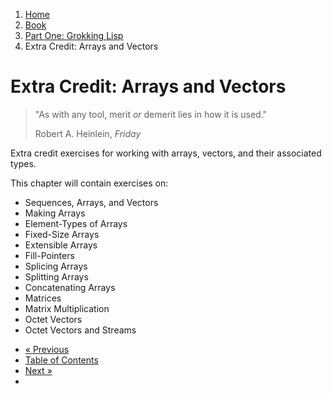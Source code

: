 <ol class="breadcrumb">
  <li><a href="/">Home</a></li>
  <li><a href="/book/">Book</a></li>
  <li><a href="/book/1-0-0-overview/">Part One: Grokking Lisp</a></li>
  <li class="active">Extra Credit: Arrays and Vectors</li>
</ol>

# Extra Credit: Arrays and Vectors

> "As with any tool, merit <em>or</em> demerit lies in how it is used."
> <footer>Robert A. Heinlein, <em>Friday</em></footer>

Extra credit exercises for working with arrays, vectors, and their associated types.

This chapter will contain exercises on:

* Sequences, Arrays, and Vectors
* Making Arrays
* Element-Types of Arrays
* Fixed-Size Arrays
* Extensible Arrays
* Fill-Pointers
* Splicing Arrays
* Splitting Arrays
* Concatenating Arrays
* Matrices
* Matrix Multiplication
* Octet Vectors
* Octet Vectors and Streams

<ul class="pager">
  <li class="previous"><a href="/book/1-06-0-math/">&laquo; Previous</a></li>
  <li><a href="/book/">Table of Contents</a></li>
  <li class="next"><a href="/book/1-08-0-variables/">Next &raquo;</a><li>
</ul>
